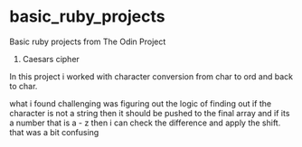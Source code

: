 # basic_ruby_projects
Basic ruby projects from The Odin Project

1. Caesars cipher

In this project i worked with character conversion from char to ord and back to char.

what i found challenging was figuring out the logic of finding out if the character is not a string
then it should be pushed to the final array and if its a number that is a - z then i can check the difference and apply the shift. that was a bit confusing
